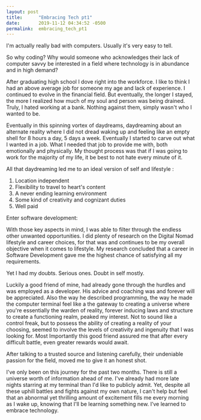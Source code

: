 ```yaml
---
layout: post
title:      "Embracing Tech pt1"
date:       2019-11-12 04:34:52 -0500
permalink:  embracing_tech_pt1
---
```



I'm actually really bad with computers. Usually it's very easy to tell.

So why coding? 
Why would someone who acknowledges their lack of computer savvy be interested in a field where technology is in abundance and in high demand? 

 After graduating high school I dove right into the workforce. I like to think I had an above average job for someone my age and lack of experience. I continued to evolve in the financial field. But eventually, the longer I stayed, the more I realized how much of my soul and person was being drained. Truly, I hated working at a bank. Nothing against them, simply wasn't who I wanted to be. 

Eventually in this spinning vortex of daydreams, daydreaming about an alternate reality where I did not dread waking up and feeling like an empty shell for 8 hours a day, 5 days a week. Eventually I started to carve out what I wanted in a job. What I needed that job to provide me with, both emotionally and physically. My thought process was that if I was going to work for the majority of my life, it be best to not hate every minute of it.

All that daydreaming led me to an ideal version of self and lifestyle :

1. Location independent
2. Flexibility to travel to heart's content 
3. A never ending learning environment
4. Some kind of creativity and cognizant duties
5. Well paid

Enter software development:

With those key aspects in mind, I was able to filter through the endless other unwanted opportunities. I did plenty of research on the Digital Nomad lifestyle and career choices, for that was and continues to be my overall objective when it comes to lifestyle.  My research concluded that a career in Software Development gave me the highest chance of satisfying all my requirements.

Yet I had my doubts. Serious ones. Doubt in self mostly.

Luckily a good friend of mine, had already gone through the hurdles and was employed as a developer. His advice and coaching was and forever will be appreciated. Also the way he described programming, the way he made the computer terminal feel like a the gateway to creating a universe where you're essentially the warden of reality, forever inducing laws and structure to create a functioning realm, peaked my interest. Not to sound like a control freak, but to possess the ability of creating a reality of your choosing, seemed to involve the levels of creativity and ingenuity that I was looking for. Most Importantly this good friend assured me that after every difficult battle, even greater rewards would await. 

After talking to a trusted source and listening carefully, their undeniable passion for the field, moved me to give it an honest shot. 

I've only been on this journey for the past two months. There is still a universe worth of information ahead of me. I've already had more late nights starring at my terminal than I'd like to publicly admit. Yet, despite all these uphill battles and fights against my own nature, I can't help but feel that an abnormal yet thrilling amount of excitement fills me every morning as I wake up, knowing that I'll be learning something new. I’ve learned to embrace technology. 
